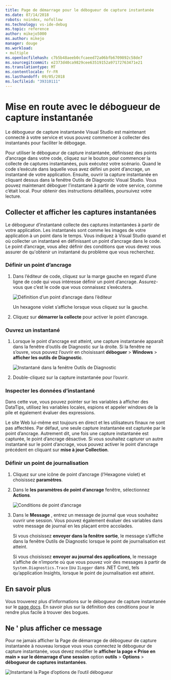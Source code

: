 ```yaml
---
title: Page de démarrage pour le débogueur de capture instantanée
ms.date: 07/14/2018
robots: noindex, nofollow
ms.technology: vs-ide-debug
ms.topic: reference
author: mikejo5000
ms.author: mikejo
manager: douge
ms.workload:
- multiple
ms.openlocfilehash: c7b5b48aeeb0cfcaeed72a06bfb6709892c58de7
ms.sourcegitcommit: e2373d40ca9829cee63519152a97172763471e21
ms.translationtype: MT
ms.contentlocale: fr-FR
ms.lasthandoff: 09/05/2018
ms.locfileid: "39310111"
---
```

# <a name="getting-started-with-the-snapshot-debugger"></a>Mise en route avec le débogueur de capture instantanée

Le débogueur de capture instantanée Visual Studio est maintenant connecté à votre service et vous pouvez commencer à collecter des instantanés pour faciliter le débogage.

Pour utiliser le débogueur de capture instantanée, définissez des points d’ancrage dans votre code, cliquez sur le bouton pour commencer la collecte de captures instantanées, puis exécutez votre scénario. Quand le code s’exécute dans laquelle vous avez défini un point d’ancrage, un instantané de votre application. Ensuite, ouvrir la capture instantanée en cliquant dessus dans la fenêtre Outils de Diagnostic Visual Studio. Vous pouvez maintenant déboguer l’instantané à partir de votre service, comme c’était local. Pour obtenir des instructions détaillées, poursuivez votre lecture.

## <a name="collect-and-view-snapshots"></a>Collecter et afficher les captures instantanées

Le débogueur d’instantané collecte des captures instantanées à partir de votre application. Les instantanés sont comme les images de votre application à un point dans le temps. Vous indiquez à Visual Studio quand et où collecter un instantané en définissant un point d’ancrage dans le code. Le point d’ancrage, vous allez définir des conditions que vous devez vous assurer de qu'obtenir un instantané du problème que vous recherchez.

### <a name="set-a-snappoint"></a>Définir un point d’ancrage

1. Dans l’éditeur de code, cliquez sur la marge gauche en regard d’une ligne de code qui vous intéresse définir un point d’ancrage. Assurez-vous que c’est le code que vous connaissez s’exécutera. 

    ![Définition d’un point d’ancrage dans l’éditeur](../media/snapshot-startpage-set-snappoint.png)

    Un hexagone violet s’affiche lorsque vous cliquez sur la gauche.

2. Cliquez sur **démarrer la collecte** pour activer le point d’ancrage.

### <a name="open-a-snapshot"></a>Ouvrez un instantané

1. Lorsque le point d’ancrage est atteint, une capture instantanée apparaît dans la fenêtre d’outils de Diagnostic sur la droite. Si la fenêtre ne s’ouvre, vous pouvez l’ouvrir en choisissant **déboguer** > **Windows** > **afficher les outils de Diagnostic**. 

    ![Instantané dans la fenêtre Outils de Diagnostic](../media/snapshot-startpage-diagsession-window.png)

2. Double-cliquez sur la capture instantanée pour l’ouvrir.

### <a name="inspect-snapshot-data"></a>Inspecter les données d’instantané

Dans cette vue, vous pouvez pointer sur les variables à afficher des DataTips, utilisez les variables locales, espions et appeler windows de la pile et également évaluer des expressions.

Le site Web lui-même est toujours en direct et les utilisateurs finaux ne sont pas affectées. Par défaut, une seule capture instantanée est capturée par le point d’ancrage. Autrement dit, une fois une capture instantanée est capturée, le point d’ancrage désactive. Si vous souhaitez capturer un autre instantané sur le point d’ancrage, vous pouvez activer le point d’ancrage précédent en cliquant sur **mise à jour Collection**.

### <a name="set-a-logpoint"></a>Définir un point de journalisation

1. Cliquez sur une icône de point d’ancrage (l’Hexagone violet) et choisissez **paramètres**.

2. Dans le **les paramètres de point d’ancrage** fenêtre, sélectionnez **Actions**.

    ![Conditions de point d’ancrage](../media/snapshot-startpage-logpoint.png)

3. Dans le **Message** , entrez un message de journal que vous souhaitez ouvrir une session. Vous pouvez également évaluer des variables dans votre message de journal en les plaçant entre accolades.

    Si vous choisissez **envoyer dans la fenêtre sortie**, le message s’affiche dans la fenêtre Outils de Diagnostic lorsque le point de journalisation est atteint. 

    Si vous choisissez **envoyer au journal des applications**, le message s’affiche de n’importe où que vous pouvez voir des messages à partir de `System.Diagnostics.Trace` (ou `ILogger` dans .NET Core), tels qu’application Insights, lorsque le point de journalisation est atteint.

## <a name="learn-more"></a>En savoir plus

Vous trouverez plus d’informations sur le débogueur de capture instantanée sur le [page docs](../debug-live-azure-applications.md). En savoir plus sur la définition des conditions pour le rendre plus facile à trouver des bogues.

## <a name="dont-show-me-this-again"></a>Ne ' plus afficher ce message

Pour ne jamais afficher la Page de démarrage de débogueur de capture instantanée à nouveau lorsque vous vous connectez le débogueur de capture instantanée, vous devez modifier le **afficher la page « Prise en main » sur le démarrage d’une session** option **outils**  >   **Options** > **débogueur de captures instantanées**. 

![Instantané la Page d’options de l’outil débogueur](../media/snapshot-startpage-tools-options.png)
